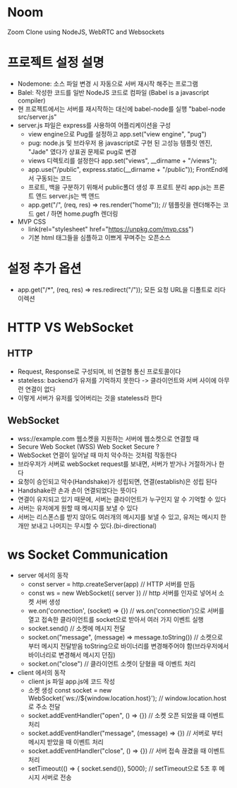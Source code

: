 # Noom
Zoom Clone using NodeJS, WebRTC and Websockets

# 프로젝트 설정 설명
+ Nodemone: 소스 파일 변경 시 자동으로 서버 재시작 해주는 프로그램
+ Balel: 작성한 코드를 일반 NodeJS 코드로 컴파일 (Babel is a javascript compiler)
+ 현 프로젝트에서는 서버를 재시작하는 대신에 babel-node를 실행 "babel-node src/server.js"
+ server.js 파일은 express를 사용하여 어플리케이션을 구성
    - view engine으로 Pug를 설정하고 app.set("view engine", "pug")
    - pug: node.js 및 브라우저 용 javascript로 구현 된 고성능 템플릿 엔진, "Jade" 였다가 상표권 문제로 pug로 변경
    - views 디렉토리를 설정한다 app.set("views", __dirname + "/views");
    - app.use("/public", express.static(__dirname + "/public")); FrontEnd에서 구동되는 코드
    - 프로트, 백을 구분하기 위해서 public폴더 생성 후 프로트 분리 app.js는 프론트 앤드 server.js는 백 앤드
    - app.get("/", (req, res) => res.render("home")); // 템플릿을 렌더해주는 코드 get / 하면 home.pugfh 렌더링
+ MVP CSS
    - link(rel="stylesheet" href="https://unpkg.com/mvp.css")
    - 기본 html 태그들을 심플하고 이쁘게 꾸며주는 오픈소스

# 설정 추가 옵션
+ app.get("/*", (req, res) => res.redirect("/")); 모든 요청 URL을 디폴트로 리다이렉션


# HTTP VS WebSocket
## HTTP
+ Request, Response로 구성되며, 비 연결형 통신 프로토콜이다
+ stateless: backend가 유저를 기억하지 못한다 -> 클라이언트와 서버 사이에 아무런 연결이 없다
+ 이렇게 서버가 유저를 잊어버리는 것을 stateless라 한다
## WebSocket
+ wss://example.com 웹소켓을 지원하는 서버에 웹소켓으로 연결할 때 
+ Secure Web Socket (WSS) Web Socket Secure ?
+ WebSocket 연결이 일어날 때 마치 악수하는 것처럼 작동한다
+ 브라우저가 서버로 webSocket request를 보내면, 서버가 받거나 거절하거나 한다
+ 요청이 승인되고 악수(Handshake)가 성립되면, 연결(establish)은 성립 된다
+ Handshake란 손과 손이 연결되었다는 뜻이다
+ 연결이 유지되고 있기 때문에, 서버는 클라이언트가 누구인지 알 수 기억할 수 있다
+ 서버는 유저에게 원할 때 메시지를 보낼 수 있다
+ 서버는 리스폰스를 받지 않아도 여러개의 메시지를 보낼 수 있고, 유저는 메시지 한 개만 보내고 나머지는 무시할 수 있다.(bi-directional)

# ws Socket Communication
+ server 에서의 동작
    * const server = http.createServer(app) // HTTP 서버를 만듬
    * const ws = new WebSocket({ server }) // http 서버를 인자로 넣어서 소켓 서버 생성
    * we.on('connection', (socket) => {}) // ws.on('connection')으로 서버를 열고 접속한 클라이언트를 socket으로 받아서 여러 가지 이벤트 실행
    * socket.send() // 소켓에 메시지 전달
    * socket.on("message", (message) => message.toString()) // 소켓으로 부터 메시지 전달받음 toString으로 바이너리를 변경해주어야 함(브라우저에서 바이너리로 변경해서 메시지 던짐)
    * socket.on("close") // 클라이언트 소켓이 닫혔을 때 이벤트 처리
+ client 에서의 동작
    * client js 파일 app.js에 코드 작성
    * 소켓 생성 const socket = new WebSocket(`ws://${window.location.host}');  // window.location.host로 주소 전달
    * socket.addEventHandler("open", () => {}) // 소켓 오픈 되었을 떄 이벤트 처리
    * socket.addEventHandler("message", (message) => {}) // 서버로 부터 메시지 받았을 때 이벤트 처리
    * socket.addEventHandler("close", () => {}) // 서버 접속 끊겼을 때 이벤트 처리
    * setTimeout(() => { socket.send()}, 5000); // setTimeout으로 5초 후 메시지 서버로 전송